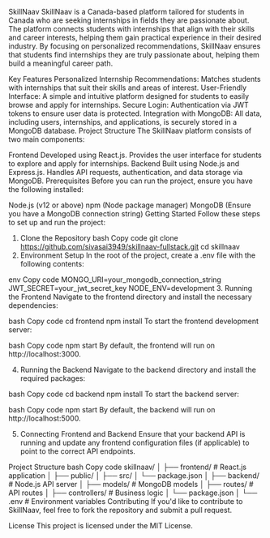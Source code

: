 SkillNaav
SkillNaav is a Canada-based platform tailored for students in Canada who are seeking internships in fields they are passionate about. The platform connects students with internships that align with their skills and career interests, helping them gain practical experience in their desired industry. By focusing on personalized recommendations, SkillNaav ensures that students find internships they are truly passionate about, helping them build a meaningful career path.

Key Features
Personalized Internship Recommendations: Matches students with internships that suit their skills and areas of interest.
User-Friendly Interface: A simple and intuitive platform designed for students to easily browse and apply for internships.
Secure Login: Authentication via JWT tokens to ensure user data is protected.
Integration with MongoDB: All data, including users, internships, and applications, is securely stored in a MongoDB database.
Project Structure
The SkillNaav platform consists of two main components:

Frontend
Developed using React.js.
Provides the user interface for students to explore and apply for internships.
Backend
Built using Node.js and Express.js.
Handles API requests, authentication, and data storage via MongoDB.
Prerequisites
Before you can run the project, ensure you have the following installed:

Node.js (v12 or above)
npm (Node package manager)
MongoDB (Ensure you have a MongoDB connection string)
Getting Started
Follow these steps to set up and run the project:

1. Clone the Repository
   bash
   Copy code
   git clone https://github.com/sivasai3949/skillnaav-fullstack.git
   cd skillnaav
2. Environment Setup
   In the root of the project, create a .env file with the following contents:

env
Copy code
MONGO_URI=your_mongodb_connection_string
JWT_SECRET=your_jwt_secret_key
NODE_ENV=development 3. Running the Frontend
Navigate to the frontend directory and install the necessary dependencies:

bash
Copy code
cd frontend
npm install
To start the frontend development server:

bash
Copy code
npm start
By default, the frontend will run on http://localhost:3000.

4. Running the Backend
   Navigate to the backend directory and install the required packages:

bash
Copy code
cd backend
npm install
To start the backend server:

bash
Copy code
npm start
By default, the backend will run on http://localhost:5000.

5. Connecting Frontend and Backend
   Ensure that your backend API is running and update any frontend configuration files (if applicable) to point to the correct API endpoints.

Project Structure
bash
Copy code
skillnaav/
│
├── frontend/ # React.js application
│ ├── public/
│ ├── src/
│ └── package.json
│
├── backend/ # Node.js API server
│ ├── models/ # MongoDB models
│ ├── routes/ # API routes
│ ├── controllers/ # Business logic
│ └── package.json
│
└── .env # Environment variables
Contributing
If you'd like to contribute to SkillNaav, feel free to fork the repository and submit a pull request.

License
This project is licensed under the MIT License.
